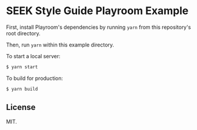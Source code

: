 # SEEK Style Guide Playroom Example

First, install Playroom's dependencies by running `yarn` from this repository's root directory.

Then, run `yarn` within this example directory.

To start a local server:

```bash
$ yarn start
```

To build for production:

```bash
$ yarn build
```

## License

MIT.
